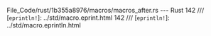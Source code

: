 File_Code/rust/1b355a8976/macros/macros_after.rs --- Rust
142 /// [`eprintln!`]: ../std/macro.eprint.html                                                                                                              142 /// [`eprintln!`]: ../std/macro.eprintln.html

